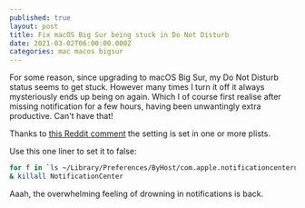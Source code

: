 ```yaml
---
published: true
layout: post
title: Fix macOS Big Sur being stuck in Do Not Disturb
date: 2021-03-02T06:00:00.000Z
categories: mac macos bigsur
---
```

For some reason, since upgrading to macOS Big Sur, my Do Not Disturb status seems to get stuck. However many times I turn it off it always mysteriously ends up being on again. Which I of course first realise after missing notification for a few hours, having been unwantingly extra productive. Can't have that!

Thanks to [this Reddit comment](https://www.reddit.com/r/MacOS/comments/kcvdn4/cannot_turn_off_the_do_not_disturb_on_big_sur_is/gj04n0t/?utm_source=reddit&utm_medium=web2x&context=3) the setting is set in one or more plists.

Use this one liner to set it to false:

```bash
for f in `ls ~/Library/Preferences/ByHost/com.apple.notificationcenterui.*.plist`; do defaults write $f doNotDisturb 0; done &
& killall NotificationCenter
```

Aaah, the overwhelming feeling of drowning in notifications is back.
